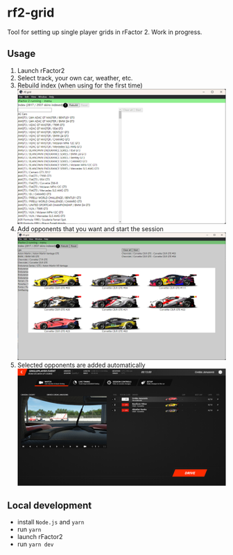 # rf2-grid

Tool for setting up single player grids in rFactor 2. Work in progress.

## Usage

1. Launch rFactor2
1. Select track, your own car, weather, etc.
1. Rebuild index (when using for the first time)
![Img1](/docs/img1.png)
1. Add opponents that you want and start the session
![Img1](/docs/img2.png)
1. Selected opponents are added automatically
![Img1](/docs/img3.png)

## Local development

* install `Node.js` and `yarn`
* run `yarn`
* launch rFactor2
* run `yarn dev`